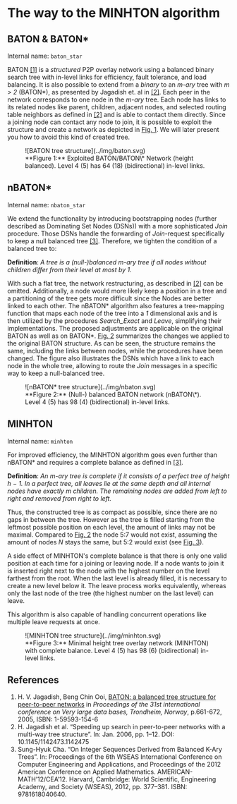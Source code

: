 # The way to the MINHTON algorithm

## BATON & BATON\*

Internal name: ``baton_star``

BATON [[1]](#references) is a *structured* P2P overlay network using a balanced binary search tree with in-level links for efficiency, fault tolerance, and load balancing.
It is also possible to extend from a *binary* to an *m-ary* tree with *m > 2* (BATON\*), as presented by Jagadish et. al in [[2]](#references).
Each peer in the network corresponds to one node in the *m-ary* tree.
Each node has links to its related nodes like parent, children, adjacent nodes, and selected routing table neighbors as defined in [[2]](#references) and is able to contact them directly.
Since a joining node can contact any node to join, it is possible to exploit the structure and create a network as depicted in [Fig. 1](#fig1).
We will later present you how to avoid this kind of created tree.

<figure markdown>
  <a id="fig1"></a>
  ![BATON tree structure](../img/baton.svg)
  <figcaption markdown>**Figure 1:** Exploited BATON/BATON\* Network (height balanced). Level 4 (5) has 64 (18) (bidirectional) in-level links.</figcaption>
</figure>

## nBATON\*

Internal name: ``nbaton_star``

We extend the functionality by introducing bootstrapping nodes (further described as Dominating Set Nodes (DSNs)) with a more sophisticated *Join* procedure.
Those DSNs handle the forwarding of *Join*-request specifically to keep a null balanced tree [[3]](#references).
Therefore, we tighten the condition of a balanced tree to:

**Definition**: *A tree is a (null-)balanced m-ary tree if all nodes without children differ from their level at most by 1.*

With such a flat tree, the network restructuring, as described in [[2]](#references) can be omitted.
Additionally, a node would more likely keep a position in a tree and a partitioning of the tree gets more difficult since the Nodes are better linked to each other.
The nBATON\* algorithm also features a tree-mapping function that maps each node of the tree into a *1* dimensional axis and is then utilized by the procedures *Search_Exact* and *Leave*, simplifying their implementations.
The proposed adjustments are applicable on the original BATON as well as on BATON\*.
[Fig. 2](#fig2) summarizes the changes we applied to the original BATON structure.
As can be seen, the structure remains the same, including the links between nodes, while the procedures have been changed.
The figure also illustrates the DSNs which have a link to each node in the whole tree, allowing to route the *Join* messages in a specific way to keep a null-balanced tree.

<figure markdown>
  <a id="fig2"></a>
  ![nBATON* tree structure](../img/nbaton.svg)
  <figcaption markdown>**Figure 2:** (Null-) balanced BATON network (nBATON\*). Level 4 (5) has 98 (4) (bidirectional) in-level links.</figcaption>
</figure>

## MINHTON

Internal name: ``minhton``

For improved efficiency, the MINHTON algorithm goes even further than nBATON* and requires a complete balance as defined in [[3]](#references).

**Definition**: *An m-ary tree is complete if it consists of a perfect tree of height h − 1. In a perfect tree, all leaves lie at the same depth and all internal nodes have exactly m children. The remaining nodes are added from left to right and removed from right to left.*

Thus, the constructed tree is as compact as possible, since there are no gaps in between the tree.
However as the tree is filled starting from the leftmost possible position on each level, the amount of links may not be maximal.
Compared to [Fig. 2](#fig2) the node 5:7 would not exist, assuming the amount of nodes *N* stays the same, but 5:2 would exist (see [Fig. 3](#fig3)).

A side effect of MINHTON's complete balance is that there is only one valid position at each time for a joining or leaving node.
If a node wants to join it is inserted right next to the node with the highest number on the level farthest from the root.
When the last level is already filled, it is necessary to create a new level below it.
The leave process works equivalently, whereas only the last node of the tree (the highest number on the last level) can leave.

This algorithm is also capable of handling concurrent operations like multiple leave requests at once.

<figure markdown>
  <a id="fig3"></a>
  ![MINHTON tree structure](../img/minhton.svg)
  <figcaption markdown>**Figure 3:** Minimal height tree overlay network (MINHTON) with complete balance. Level 4 (5) has 98 (6) (bidirectional) in-level links.</figcaption>
</figure>

## References

1. H. V. Jagadish, Beng Chin Ooi, [BATON: a balanced tree structure for peer-to-peer networks](http://www.eecs.umich.edu/db/files/p661-jagadish.pdf) in *Proceedings of the 31st international conference on Very large data bases, Trondheim, Norway*, p.661-672, 2005, ISBN: 1-59593-154-6
2. H. Jagadish et al. “Speeding up search in peer-to-peer
networks with a multi-way tree structure”. In: Jan. 2006,
pp. 1–12. DOI: 10.1145/1142473.1142475
3. Sung-Hyuk Cha. “On Integer Sequences Derived from
Balanced K-Ary Trees”. In: Proceedings of the 6th
WSEAS International Conference on Computer Engineering
and Applications, and Proceedings of the
2012 American Conference on Applied Mathematics.
AMERICAN-MATH’12/CEA’12. Harvard, Cambridge:
World Scientific, Engineering Academy, and Society
(WSEAS), 2012, pp. 377–381. ISBN: 9781618040640.
